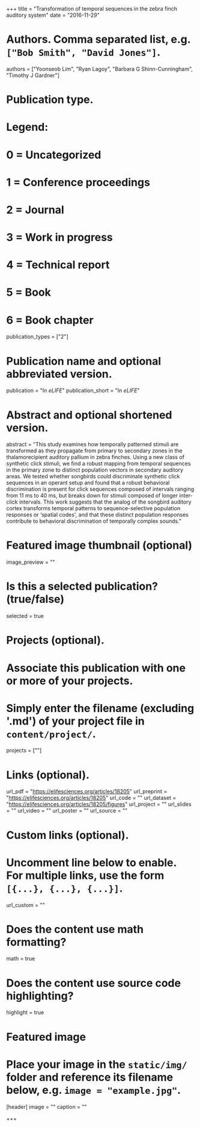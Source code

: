 +++
title = "Transformation of temporal sequences in the zebra finch auditory system"
date = "2016-11-29"

# Authors. Comma separated list, e.g. `["Bob Smith", "David Jones"]`.
authors = ["Yoonseob Lim", "Ryan Lagoy", "Barbara G Shinn-Cunningham", "Timothy J Gardner"]

# Publication type.
# Legend:
# 0 = Uncategorized
# 1 = Conference proceedings
# 2 = Journal
# 3 = Work in progress
# 4 = Technical report
# 5 = Book
# 6 = Book chapter
publication_types = ["2"]

# Publication name and optional abbreviated version.
publication = "In *eLIFE*"
publication_short = "In *eLIFE*"

# Abstract and optional shortened version.
abstract = "This study examines how temporally patterned stimuli are transformed as they propagate from primary to secondary zones in the thalamorecipient auditory pallium in zebra finches. Using a new class of synthetic click stimuli, we find a robust mapping from temporal sequences in the primary zone to distinct population vectors in secondary auditory areas. We tested whether songbirds could discriminate synthetic click sequences in an operant setup and found that a robust behavioral discrimination is present for click sequences composed of intervals ranging from 11 ms to 40 ms, but breaks down for stimuli composed of longer inter-click intervals. This work suggests that the analog of the songbird auditory cortex transforms temporal patterns to sequence-selective population responses or ‘spatial codes', and that these distinct population responses contribute to behavioral discrimination of temporally complex sounds."

# Featured image thumbnail (optional)
image_preview = ""

# Is this a selected publication? (true/false)
selected = true

# Projects (optional).
#   Associate this publication with one or more of your projects.
#   Simply enter the filename (excluding '.md') of your project file in `content/project/`.
projects = [""]

# Links (optional).
url_pdf = "https://elifesciences.org/articles/18205"
url_preprint = "https://elifesciences.org/articles/18205"
url_code = ""
url_dataset = "https://elifesciences.org/articles/18205/figures"
url_project = ""
url_slides = ""
url_video = ""
url_poster = ""
url_source = ""

# Custom links (optional).
#   Uncomment line below to enable. For multiple links, use the form `[{...}, {...}, {...}]`.
url_custom = ""

# Does the content use math formatting?
math = true

# Does the content use source code highlighting?
highlight = true

# Featured image
# Place your image in the `static/img/` folder and reference its filename below, e.g. `image = "example.jpg"`.
[header]
image = "" 
caption = ""

+++